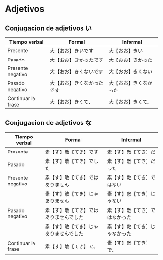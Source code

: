 # Adjetivos

## Conjugacion de adjetivos い

| Tiempo verbal      | Formal        | Informal    |
|--------------------|---------------|-------------|
| Presente           | 大【おお】きいです     | 大【おお】きい     |
| Pasado             | 大【おお】きかったです   | 大【おお】きかった   |
| Presente negativo  | 大【おお】きくないです   | 大【おお】きくない   |
| Pasado negativo    | 大【おお】きくなかったです | 大【おお】きくなかった |
| Continuar la frase | 大【おお】きくて、     | 大【おお】きくて、   |

## Conjugacion de adjetivos な

| Tiempo verbal      | Formal              | Informal        |
|--------------------|---------------------|-----------------|
| Presente           | 素【す】敵【てき】です         | 素【す】敵【てき】だ      |
| Pasado             | 素【す】敵【てき】でした        | 素【す】敵【てき】だった    |
| Presente negativo  | 素【す】敵【てき】ではありません    | 素【す】敵【てき】ではない   |
|                    | 素【す】敵【てき】じゃありません    | 素【す】敵【てき】じゃない   |
| Pasado negativo    | 素【す】敵【てき】ではありませんでした | 素【す】敵【てき】ではなかった |
|                    | 素【す】敵【てき】じゃありませんでした | 素【す】敵【てき】じゃなかった |
| Continuar la frase | 素【す】敵【てき】で、         | 素【す】敵【てき】で、     |
